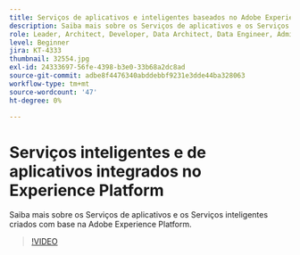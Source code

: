 ```yaml
---
title: Serviços de aplicativos e inteligentes baseados no Adobe Experience Platform
description: Saiba mais sobre os Serviços de aplicativos e os Serviços inteligentes criados com base na Adobe Experience Platform.
role: Leader, Architect, Developer, Data Architect, Data Engineer, Admin, User
level: Beginner
jira: KT-4333
thumbnail: 32554.jpg
exl-id: 24333697-56fe-4398-b3e0-33b68a2dc8ad
source-git-commit: adbe8f4476340abddebbf9231e3dde44ba328063
workflow-type: tm+mt
source-wordcount: '47'
ht-degree: 0%

---
```


# Serviços inteligentes e de aplicativos integrados no Experience Platform

Saiba mais sobre os Serviços de aplicativos e os Serviços inteligentes criados com base na Adobe Experience Platform.

>[!VIDEO](https://video.tv.adobe.com/v/32554?quality=12&learn=on)


